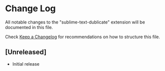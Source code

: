 # Change Log
All notable changes to the "sublime-text-dublicate" extension will be documented in this file.

Check [Keep a Changelog](http://keepachangelog.com/) for recommendations on how to structure this file.

## [Unreleased]
- Initial release